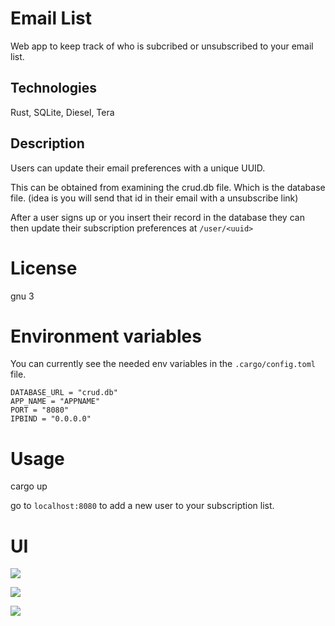# Email List

Web app to keep track of who is subcribed or unsubscribed to your email list.

## Technologies

Rust, SQLite, Diesel, Tera

## Description

Users can update their email preferences with a unique UUID.

This can be obtained from examining the crud.db file. Which is the database file. (idea is you will send that id in their email with a unsubscribe link)

After a user signs up or you insert their record in the database they can then update their subscription preferences at `/user/<uuid>`


# License

gnu 3

# Environment variables

You can currently see the needed env variables in the `.cargo/config.toml` file.

```
DATABASE_URL = "crud.db"
APP_NAME = "APPNAME"
PORT = "8080"
IPBIND = "0.0.0.0"
```

# Usage

cargo up

go to `localhost:8080` to add a new user to your subscription list.


# UI

![](https://files.catbox.moe/qadshn.png)

![](https://files.catbox.moe/el7b6n.png)

![](https://files.catbox.moe/6uknim.png)


